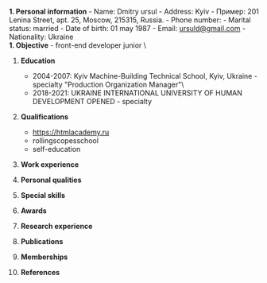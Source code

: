 **1. Personal information**
    - Name: Dmitry ursul
    - Address: Kyiv
    - Пример: 201 Lenina Street, apt. 25, Moscow, 215315, Russia.
    - Phone number: 
    - Marital status: married
    - Date of birth: 01 may 1987
    - Email: ursuld@gmail.com
    - Nationality: Ukraine
\
**1. Objective**
    - front-end developer junior
\
1. **Education**
    - 2004-2007: Kyiv Machine-Building Technical School, Kyiv, Ukraine - specialty "Production Organization Manager"\
    - 2018-2021: UKRAINE INTERNATIONAL UNIVERSITY OF HUMAN DEVELOPMENT OPENED - specialty 

1. **Qualifications**
    - https://htmlacademy.ru
    - rollingscopesschool
    - self-education

1. **Work experience**

1. **Personal qualities**

1. **Special skills**

1. **Awards**

1. **Research experience**

1. **Publications**

1. **Memberships**

1. **References**
